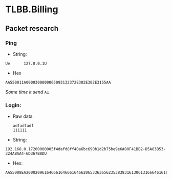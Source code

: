 # TLBB.Billing

## Packet research

### Ping

- String:

```
Ue      127.0.0.1U
```

- Hex

```
AA550011A0000300000065093132372E302E302E3155AA
```

*Some time it send* `A1`

### Login:

- Raw data

    ```
    adfadfadf
    111111
    ```

- String:

```
192.168.0.17200000005f4dafd8ff40a6bc690b1d2b75be9e6#80F41BB2-D5A83B53-324ABAA4-6D367B8DU
```

- Hex:

```
AA55008EA20002096164666164666164662065336365623538383161306131666461616430313239366437353534383638640D3139322E3136382E302E313732000130303030303000000000000030356634646166643866663430613662633639306231643262373562653965362338304634314242322D44354138334235332D33323441424141342D364433363742384455AA
```

